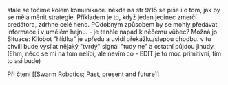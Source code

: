 stále se točíme kolem komunikace. někde na str 9/15 se píše i o tom, jak by se měla měnit strategie. Příkladem je to, když jeden jedinec zmerčí predátora, zdrhne celé heno. POdobným způsobem by se mohly předávat informace i v umělém hejnu. - je tenhle nápad k něčemu vůbec? Možná jo. Situace:  Kilobot "hlídka" je vpředu a uvidí překážku/slepou chodbu. v tu chvíli bude vysílat nějaký "tvrdý" signál "tudy ne" a ostatní půjdou jinudy. (Ehm, něco se mi na tom nelíbí, ale nevím co - EDIT je to moc primitivní, tím to asi bude)

Při čtení [[Swarm Robotics; Past, present and future]]